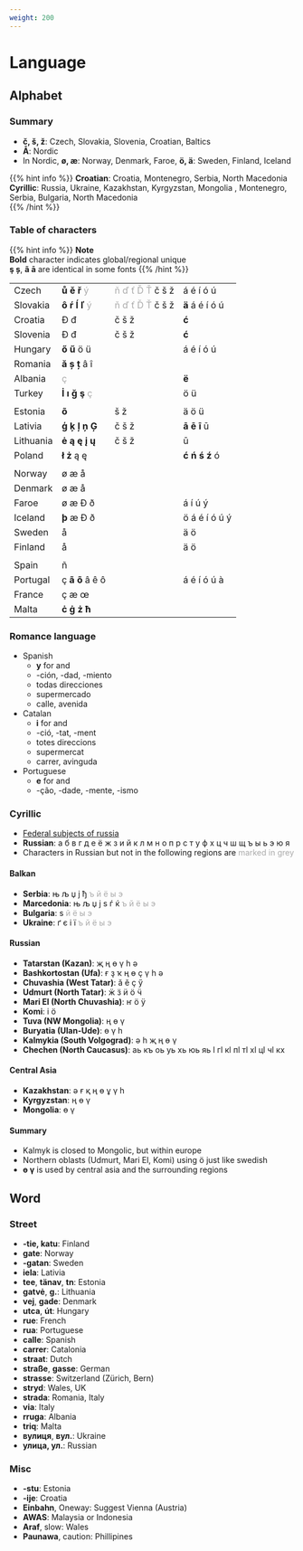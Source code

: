 ```yaml
---
weight: 200
---
```


# Language

## Alphabet

### Summary

- **č, š, ž**: Czech, Slovakia, Slovenia, Croatian, Baltics
- **Å**: Nordic
- In Nordic, **ø, æ**: Norway, Denmark, Faroe, **ö, ä**: Sweden, Finland, Iceland

{{% hint info %}}
**Croatian**: Croatia, Montenegro, Serbia, North Macedonia  
**Cyrillic**: Russia, Ukraine, Kazakhstan, Kyrgyzstan, Mongolia , Montenegro, Serbia, Bulgaria, North Macedonia  
{{% /hint %}}

### Table of characters

{{% hint info %}}
**Note**  
**Bold** character indicates global/regional unique  
**ş ș**, **ã ā** are identical in some fonts
{{% /hint %}}


|           |                                         |                                           |                 |
|:--------- |:--------------------------------------- |:----------------------------------------- |:--------------- |
| Czech     | **ů ě ř** <font color="#aaa">ý</font>   | <font color="#aaa">ň ď ť Ď Ť</font> č š ž | á é í ó ú       |
| Slovakia  | **ô ŕ ĺ ľ** <font color="#aaa">ý</font> | <font color="#aaa">ň ď ť Ď Ť</font> č š ž | **ä** á é í ó ú |
| Croatia   | Ð đ                                     | č š ž                                     | **ć**           |
| Slovenia  | Ð đ                                     | č š ž                                     | **ć**           |
| Hungary   | **ő ű** ö ü                             |                                           | á é í ó ú       |
| Romania   | **ă ș ț** â î                           |                                           |                 |
| Albania   | <font color="#aaa">ç</font>             |                                           | **ë**           |
| Turkey    | **İ ı ğ ş** <font color="#aaa">ç</font> |                                           | ö ü             |
|           |                                         |                                           |                 |
| Estonia   | **õ**                                   | š ž                                       | ä ö ü           |
| Lativia   | **ģ ķ ļ ņ Ģ**                           | č š ž                                     | **ā ē ī** ū     |
| Lithuania | **ė** **ą ę į ų**                       | č š ž                                     | ū               |
| Poland    | **ł ż** ą ę                             |                                           | **ć ń ś ź** ó   |
|           |                                         |                                           |                 |
| Norway    | ø æ å                                   |                                           |                 |
| Denmark   | ø æ å                                   |                                           |                 |
| Faroe     | ø æ Ð ð                                 |                                           | á í ú ý         |
| Iceland   | **þ** æ Ð ð                             |                                           | ö á é í ó ú ý   |
| Sweden    | å                                       |                                           | ä ö             |
| Finland   | å                                       |                                           | ä ö             |
|           |                                         |                                           |                 |
| Spain     | ñ                                       |                                           |                 |
| Portugal  | ç **ã õ** â ê ô                         |                                           | á é í ó ú à     |
| France    | ç æ œ                                   |                                           |                 |
| Malta     | **ċ ġ ż ħ**                             |                                           |                 |

### Romance language

- Spanish
    - **y** for and
    - -ción, -dad, -miento
    - todas direcciones
    - supermercado
    - calle, avenida
- Catalan
    - **i** for and
    - -ció, -tat, -ment
    - totes direccions
    - supermercat
    - carrer, avinguda
- Portuguese
    - **e** for and
    - -ção, -dade, -mente, -ismo

### Cyrillic

- [Federal subjects of russia](https://en.wikipedia.org/wiki/Federal_subjects_of_Russia)
- **Russian**: а б в г д е ё ж з и й к л м н о п р с т у ф х ц ч ш щ ъ ы ь э ю я
- Characters in Russian but not in the following regions are <font color="#aaa">marked in grey</font>

#### Balkan

- **Serbia**: њ љ џ ј ђ <font color="#aaa">ъ й ё ы э</font>
- **Marcedonia**: њ љ џ ј ѕ ѓ ќ <font color="#aaa">ъ й ё ы э</font>
- **Bulgaria**: ѕ <font color="#aaa">й ё ы э</font>
- **Ukraine**: ґ є і ї <font color="#aaa">ъ й ё ы э</font>

#### Russian

- **Tatarstan (Kazan)**:  җ ң ө ү һ ә 
- **Bashkortostan (Ufa)**: ғ ҙ ҡ ң ө ҫ ү һ ә
- **Chuvashia (West Tatar)**: ӑ ӗ ҫ ӳ
- **Udmurt (North Tatar)**: ӝ ӟ ӥ ӧ ӵ
- **Mari El (North Chuvashia)**: ҥ ӧ ӱ
- **Komi**: і ӧ
- **Tuva (NW Mongolia)**: ң ө ү
- **Buryatia (Ulan-Ude)**: ө ү һ
- **Kalmykia (South Volgograd)**: ә һ җ ң ө ү
- **Chechen (North Caucasus)**: аь къ оь уь хь юь яь ӏ гӏ кӏ пӏ тӏ хӏ цӏ чӏ кх

#### Central Asia

- **Kazakhstan**: ә ғ қ ң ө ұ ү һ
- **Kyrgyzstan**: ң ө ү
- **Mongolia**: ө ү

#### Summary

- Kalmyk is closed to Mongolic, but within europe
- Northern oblasts (Udmurt, Mari El, Komi) using ö just like swedish
- **ө ү** is used by central asia and the surrounding regions

## Word

### Street

- **-tie, katu**: Finland
- **gate**: Norway
- **-gatan**: Sweden
- **iela**: Lativia
- **tee**, **tänav**, **tn**: Estonia
- **gatvė**, **g.**: Lithuania 
- **vej**, **gade**: Denmark
- **utca**, **út**: Hungary
- **rue**: French
- **rua**: Portuguese
- **calle**: Spanish
- **carrer**: Catalonia
- **straat**: Dutch 
- **straße**, **gasse**: German
- **strasse**: Switzerland (Zürich, Bern)
- **stryd**: Wales, UK
- **strada**: Romania, Italy
- **via**: Italy
- **rruga**: Albania
- **triq**: Malta
- **вулиця**,  **вул.**: Ukraine
- **улица,  ул.**: Russian


### Misc

- **-stu**: Estonia
- **-ije**: Croatia
- **Einbahn**, Oneway: Suggest Vienna (Austria)
- **AWAS**: Malaysia or Indonesia
- **Araf**, slow: Wales
- **Paunawa**, caution: Phillipines